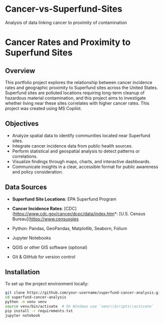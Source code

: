 # Cancer-vs-Superfund-Sites
Analysis of data linking cancer to proximity of contamination
# Cancer Rates and Proximity to Superfund Sites

## Overview

This portfolio project explores the relationship between cancer incidence rates and geographic proximity to Superfund sites across the United States. Superfund sites are polluted locations requiring long-term cleanup of hazardous material contamination, and this project aims to investigate whether living near these sites correlates with higher cancer rates. This project was created using MS Copilot.

## Objectives

- Analyze spatial data to identify communities located near Superfund sites.
- Integrate cancer incidence data from public health sources.
- Perform statistical and geospatial analysis to detect patterns or correlations.
- Visualize findings through maps, charts, and interactive dashboards.
- Communicate insights in a clear, accessible format for public awareness and policy consideration.

## Data Sources

- **Superfund Site Locations**: EPA Superfund Program
- **Cancer Incidence Rates**: [CDC](https://www.cdc.gov/cancer/dcpc/data/index.htm*: [U.S. Census Bureau](https://www.censusgies

- Python: Pandas, GeoPandas, Matplotlib, Seaborn, Folium
- Jupyter Notebooks
- QGIS or other GIS software (optional)
- Git & GitHub for version control

## Installation

To set up the project environment locally:

```bash
git clone https://github.com/your-username/superfund-cancer-analysis.git
cd superfund-cancer-analysis
python -m venv venv
source venv/bin/activate  # On Windows use `venv\\Scripts\\activate`
pip install -r requirements.txt
jupyter notebook
